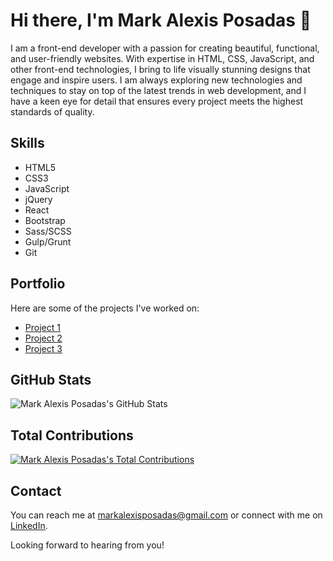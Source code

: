 # Hi there, I'm Mark Alexis Posadas 👋

I am a front-end developer with a passion for creating beautiful, functional, and user-friendly websites. With expertise in HTML, CSS, JavaScript, and other front-end technologies, I bring to life visually stunning designs that engage and inspire users. I am always exploring new technologies and techniques to stay on top of the latest trends in web development, and I have a keen eye for detail that ensures every project meets the highest standards of quality.

## Skills

- HTML5
- CSS3
- JavaScript
- jQuery
- React
- Bootstrap
- Sass/SCSS
- Gulp/Grunt
- Git

## Portfolio

Here are some of the projects I've worked on:

- [Project 1](https://example.com/project1)
- [Project 2](https://example.com/project2)
- [Project 3](https://example.com/project3)

## GitHub Stats

![Mark Alexis Posadas's GitHub Stats](https://github-readme-stats.vercel.app/api?username=yourusername&show_icons=true&theme=radical)

## Total Contributions

[![Mark Alexis Posadas's Total Contributions](https://github-readme-streak-stats.herokuapp.com/?user=yourusername&theme=radical)](https://github.com/yourusername)

## Contact

You can reach me at [markalexisposadas@gmail.com](mailto:markalexisposadas@gmail.com) or connect with me on [LinkedIn](https://www.linkedin.com/in/mark-alexis-posadas-996a04151/).

Looking forward to hearing from you!
